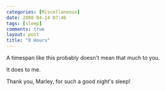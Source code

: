 ```yaml
---
categories: [Miscellaneous]
date: 2008-04-14 07:46
tags: [sleep]
comments: true
layout: post
title: "8 Hours"
---
```

A timespan like this probably doesn't mean that much to you.

It does to me.

Thank you, Marley, for such a good night's sleep!
